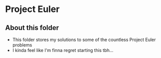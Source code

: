 # Project Euler

## About this folder
- This folder stores my solutions to some of the countless Project Euler problems
- I kinda feel like I'm finna regret starting this tbh...
